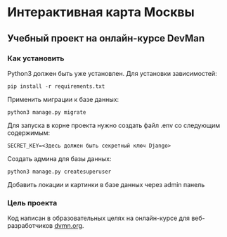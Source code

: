 # Интерактивная карта Москвы

## Учебный проект на онлайн-курсе DevMan

### Как установить

Python3 должен быть уже установлен. 
Для установки зависимостей:

```
pip install -r requirements.txt
```

Применить миграции к базе данных:

````
python3 manage.py migrate
````

Для запуска в корне проекта нужно создать файл .env со следующим содержимым:

```
SECRET_KEY=<Здесь должен быть секретный ключ Django>
```

Создать админа для базы данных:

```
python3 manage.py createsuperuser
```

Добавить локации и картинки в базе данных через admin панель

### Цель проекта

Код написан в образовательных целях на онлайн-курсе для веб-разработчиков [dvmn.org](https://dvmn.org/).
